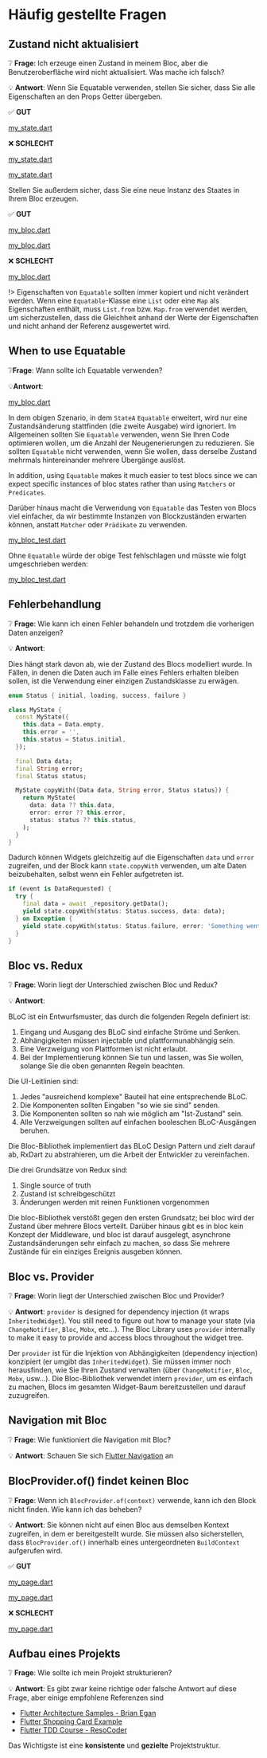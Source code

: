 # Häufig gestellte Fragen

## Zustand nicht aktualisiert

❔ **Frage**: Ich erzeuge einen Zustand in meinem Bloc, aber die Benutzeroberfläche wird nicht aktualisiert. Was mache ich falsch?

💡 **Antwort**: Wenn Sie Equatable verwenden, stellen Sie sicher, dass Sie alle Eigenschaften an den Props Getter übergeben.

✅ **GUT**

[my_state.dart](../_snippets/faqs/state_not_updating_good_1.dart.md ':include')

❌ **SCHLECHT**

[my_state.dart](../_snippets/faqs/state_not_updating_bad_1.dart.md ':include')

[my_state.dart](../_snippets/faqs/state_not_updating_bad_2.dart.md ':include')

Stellen Sie außerdem sicher, dass Sie eine neue Instanz des Staates in Ihrem Bloc erzeugen.

✅ **GUT**

[my_bloc.dart](../_snippets/faqs/state_not_updating_good_2.dart.md ':include')

[my_bloc.dart](../_snippets/faqs/state_not_updating_good_3.dart.md ':include')

❌ **SCHLECHT**

[my_bloc.dart](../_snippets/faqs/state_not_updating_bad_3.dart.md ':include')

!> Eigenschaften von `Equatable` sollten immer kopiert und nicht verändert werden. Wenn eine `Equatable`-Klasse eine `List` oder eine `Map` als Eigenschaften enthält, muss `List.from` bzw. `Map.from` verwendet werden, um sicherzustellen, dass die Gleichheit anhand der Werte der Eigenschaften und nicht anhand der Referenz ausgewertet wird.

## When to use Equatable

❔**Frage**: Wann sollte ich Equatable verwenden?

💡**Antwort**:

[my_bloc.dart](../_snippets/faqs/equatable_yield.dart.md ':include')

In dem obigen Szenario, in dem `StateA` `Equatable` erweitert, wird nur eine Zustandsänderung stattfinden (die zweite Ausgabe) wird ignoriert.
Im Allgemeinen sollten Sie `Equatable` verwenden, wenn Sie Ihren Code optimieren wollen, um die Anzahl der Neugenerierungen zu reduzieren.
Sie sollten `Equatable` nicht verwenden, wenn Sie wollen, dass derselbe Zustand mehrmals hintereinander mehrere Übergänge auslöst.

In addition, using `Equatable` makes it much easier to test blocs since we can expect specific instances of bloc states rather than using `Matchers` or `Predicates`.

Darüber hinaus macht die Verwendung von `Equatable` das Testen von Blocs viel einfacher, da wir bestimmte Instanzen von Blockzuständen erwarten können, anstatt `Matcher` oder `Prädikate` zu verwenden.

[my_bloc_test.dart](../_snippets/faqs/equatable_bloc_test.dart.md ':include')

Ohne `Equatable` würde der obige Test fehlschlagen und müsste wie folgt umgeschrieben werden:

[my_bloc_test.dart](../_snippets/faqs/without_equatable_bloc_test.dart.md ':include')

## Fehlerbehandlung

❔ **Frage**: Wie kann ich einen Fehler behandeln und trotzdem die vorherigen Daten anzeigen?

💡 **Antwort**:

Dies hängt stark davon ab, wie der Zustand des Blocs modelliert wurde. In Fällen, in denen die Daten auch im Falle eines Fehlers erhalten bleiben sollen, ist die Verwendung einer einzigen Zustandsklasse zu erwägen.

```dart
enum Status { initial, loading, success, failure }

class MyState {
  const MyState({
    this.data = Data.empty,
    this.error = '',
    this.status = Status.initial,
  });

  final Data data;
  final String error;
  final Status status;

  MyState copyWith({Data data, String error, Status status}) {
    return MyState(
      data: data ?? this.data,
      error: error ?? this.error,
      status: status ?? this.status,
    );
  }
}
```

Dadurch können Widgets gleichzeitig auf die Eigenschaften `data` und `error` zugreifen, und der Block kann `state.copyWith` verwenden, um alte Daten beizubehalten, selbst wenn ein Fehler aufgetreten ist.

```dart
if (event is DataRequested) {
  try {
    final data = await _repository.getData();
    yield state.copyWith(status: Status.success, data: data);
  } on Exception {
    yield state.copyWith(status: Status.failure, error: 'Something went wrong!');
  }
}
```

## Bloc vs. Redux

❔ **Frage**: Worin liegt der Unterschied zwischen Bloc und Redux?

💡 **Antwort**:

BLoC ist ein Entwurfsmuster, das durch die folgenden Regeln definiert ist:

1. Eingang und Ausgang des BLoC sind einfache Ströme und Senken.
2. Abhängigkeiten müssen injectable und plattformunabhängig sein.
3. Eine Verzweigung von Plattformen ist nicht erlaubt.
4. Bei der Implementierung können Sie tun und lassen, was Sie wollen, solange Sie die oben genannten Regeln beachten.

Die UI-Leitlinien sind:

1. Jedes "ausreichend komplexe" Bauteil hat eine entsprechende BLoC.
2. Die Komponenten sollten Eingaben "so wie sie sind" senden.
3. Die Komponenten sollten so nah wie möglich am "Ist-Zustand" sein.
4. Alle Verzweigungen sollten auf einfachen booleschen BLoC-Ausgängen beruhen.

Die Bloc-Bibliothek implementiert das BLoC Design Pattern und zielt darauf ab, RxDart zu abstrahieren, um die Arbeit der Entwickler zu vereinfachen.

Die drei Grundsätze von Redux sind:

1. Single source of truth
2. Zustand ist schreibgeschützt
3. Änderungen werden mit reinen Funktionen vorgenommen

Die bloc-Bibliothek verstößt gegen den ersten Grundsatz; bei bloc wird der Zustand über mehrere Blocs verteilt.
Darüber hinaus gibt es in bloc kein Konzept der Middleware, und bloc ist darauf ausgelegt, asynchrone Zustandsänderungen sehr einfach zu machen, so dass Sie mehrere Zustände für ein einziges Ereignis ausgeben können.

## Bloc vs. Provider

❔ **Frage**: Worin liegt der Unterschied zwischen Bloc und Provider?

💡 **Antwort**: `provider` is designed for dependency injection (it wraps `InheritedWidget`).
You still need to figure out how to manage your state (via `ChangeNotifier`, `Bloc`, `Mobx`, etc...).
The Bloc Library uses `provider` internally to make it easy to provide and access blocs throughout the widget tree.

Der `provider` ist für die Injektion von Abhängigkeiten (dependency injection) konzipiert (er umgibt das `InheritedWidget`).
Sie müssen immer noch herausfinden, wie Sie Ihren Zustand verwalten (über `ChangeNotifier`, `Bloc`, `Mobx`, usw...).
Die Bloc-Bibliothek verwendet intern `provider`, um es einfach zu machen, Blocs im gesamten Widget-Baum bereitzustellen und darauf zuzugreifen.

## Navigation mit Bloc

❔ **Frage**: Wie funktioniert die Navigation mit Bloc?

💡 **Antwort**: Schauen Sie sich [Flutter Navigation](recipesflutternavigation.md) an

## BlocProvider.of() findet keinen Bloc

❔ **Frage**: Wenn ich `BlocProvider.of(context)` verwende, kann ich den Block nicht finden. Wie kann ich das beheben?

💡 **Antwort**: Sie können nicht auf einen Bloc aus demselben Kontext zugreifen, in dem er bereitgestellt wurde. Sie müssen also sicherstellen, dass `BlocProvider.of()` innerhalb eines untergeordneten `BuildContext` aufgerufen wird.

✅ **GUT**

[my_page.dart](../_snippets/faqs/bloc_provider_good_1.dart.md ':include')

[my_page.dart](../_snippets/faqs/bloc_provider_good_2.dart.md ':include')

❌ **SCHLECHT**

[my_page.dart](../_snippets/faqs/bloc_provider_bad_1.dart.md ':include')

## Aufbau eines Projekts

❔ **Frage**: Wie sollte ich mein Projekt strukturieren?

💡 **Antwort**: Es gibt zwar keine richtige oder falsche Antwort auf diese Frage, aber einige empfohlene Referenzen sind

- [Flutter Architecture Samples - Brian Egan](https://github.com/brianegan/flutter_architecture_samples/tree/master/bloc_library)
- [Flutter Shopping Card Example](https://github.com/mit-73/bloc/tree/master/examples/flutter_shopping_cart)
- [Flutter TDD Course - ResoCoder](https://github.com/ResoCoder/flutter-tdd-clean-architecture-course)

Das Wichtigste ist eine **konsistente** und **gezielte** Projektstruktur.
